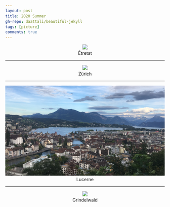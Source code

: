 ```yaml
---
layout: post
title: 2020 Summer
gh-repo: daattali/beautiful-jekyll
tags: [picture]
comments: true
---
```

<div align=center>
<img src="/assets/img/Cliffs of Etretat.jfif"  />
</div>
<center>Étretat</center>

___


<div align=center>
<img src="/assets/img/zurich.jpg"  />
</div>
<center>Zürich</center>

___


<div align=center>
<img src="/assets/img/luzern.jpg"  />
</div>
<center>Lucerne</center>

___


<div align=center>
<img src="/assets/img/gridlvald.jpg"  />
</div>
<center>Grindelwald</center>

